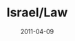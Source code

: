 ---
layout: message
category: message
series: "The Story"
title: "Israel/Law"
date: 2011-04-09
video-description: "Brian Tome talks about the nation of Israel and God's promise to them."
video-title: "Israel/Law"
video: "https://s3.amazonaws.com/crossroadsvideomessages/thestory03.mp4"
video-poster: "https://www.crossroads.net/uploadedfiles/thestory03_still.jpg"
program-description: "Brian Tome talks about the nation of Israel and God's promise to them."
program: "http://www.crossroads.net/players/media/hq/04_09-10_11Program.pdf"
program-title: "Israel/Law"
audio-description: "Brian Tome talks about the nation of Israel and God's promise to them."
audio: "http://s3.amazonaws.com/crossroadsaudiomessages/thestory03.mp3"
audio-title: "Israel/Law"
audio-duration: "39:02"
---